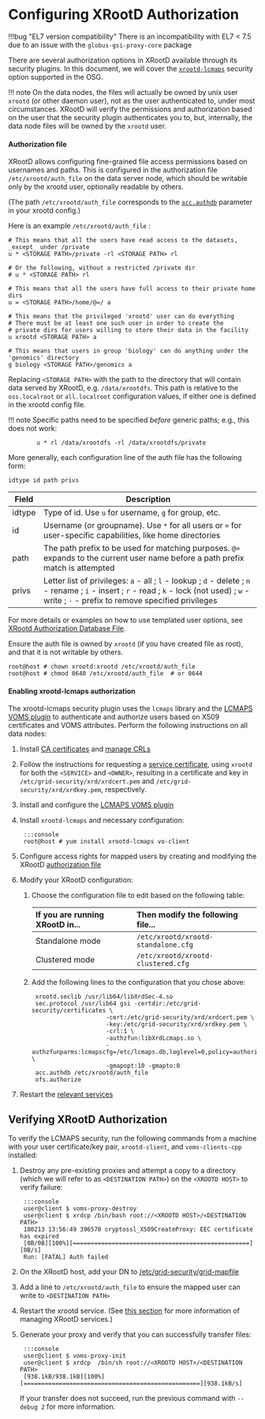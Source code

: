Configuring XRootD Authorization
================================

!!!bug "EL7 version compatibility"
    There is an incompatibility with EL7 < 7.5 due to an issue with the `globus-gsi-proxy-core` package


There are several authorization options in XRootD available through its security plugins.
In this document, we will cover the [`xrootd-lcmaps`](#enabling-xrootd-lcmaps-authorization) security option supported
in the OSG.

!!! note
    On the data nodes, the files will actually be owned by unix user `xrootd` (or other daemon user), not as the user
    authenticated to, under most circumstances.
    XRootD will verify the permissions and authorization based on the user that the security plugin authenticates you
    to, but, internally, the data node files will be owned by the `xrootd` user.

#### Authorization file

XRootD allows configuring fine-grained file access permissions based on usernames and paths.
This is configured in the authorization file `/etc/xrootd/auth_file` on the data server node, which should be writable
only by the xrootd user, optionally readable by others.

(The path `/etc/xrootd/auth_file` corresponds to the
[`acc.authdb`](http://xrootd.org/doc/dev47/sec_config.htm#_Toc489606592) parameter in your xrootd config.)

Here is an example `/etc/xrootd/auth_file` :

```file hl_lines="2 5 8 13 16"
# This means that all the users have read access to the datasets, _except_ under /private
u * <STORAGE PATH>/private -rl <STORAGE PATH> rl

# Or the following, without a restricted /private dir
# u * <STORAGE PATH> rl

# This means that all the users have full access to their private home dirs
u = <STORAGE PATH>/home/@=/ a

# This means that the privileged 'xrootd' user can do everything
# There must be at least one such user in order to create the
# private dirs for users willing to store their data in the facility
u xrootd <STORAGE PATH> a

# This means that users in group 'biology' can do anything under the 'genomics' directory
g biology <STORAGE PATH>/genomics a
```

Replacing `<STORAGE PATH>` with the path to the directory that will contain data served by XRootD, e.g. `/data/xrootdfs`.
This path is relative to the `oss.localroot` or `all.localroot` configuration values, if either one is defined in the
xrootd config file.

!!! note
    Specific paths need to be specified _before_ generic paths; e.g., this does not work:

            u * rl /data/xrootdfs -rl /data/xrootdfs/private


More generally, each configuration line of the auth file has the following form:

``` file
idtype id path privs
```

| Field  | Description                                                                                                                           |
|--------|---------------------------------------------------------------------------------------------------------------------------------------|
| idtype | Type of id. Use `u` for username, `g` for group, etc.                                                                                 |
| id     | Username (or groupname). Use `*` for all users or `=` for user-specific capabilities, like home directories                           |
| path   | The path prefix to be used for matching purposes.  `@=` expands to the current user name before a path prefix match is attempted      |
| privs  | Letter list of privileges: `a` - all ; `l` - lookup ; `d` - delete ; `n` - rename ; `i` - insert ; `r` - read ; `k` - lock (not used) ; `w` - write ; `-` - prefix to remove specified privileges |

For more details or examples on how to use templated user options, see
[XRootd Authorization Database File](http://xrootd.org/doc/dev47/sec_config.htm#_Toc489606599).

Ensure the auth file is owned by `xrootd` (if you have created file as root), and that it is not writable by others.

```console
root@host # chown xrootd:xrootd /etc/xrootd/auth_file
root@host # chmod 0640 /etc/xrootd/auth_file  # or 0644
```


#### Enabling xrootd-lcmaps authorization

The xrootd-lcmaps security plugin uses the `lcmaps` library and the [LCMAPS VOMS plugin](/security/lcmaps-voms-authentication)
to authenticate and authorize users based on X509 certificates and VOMS attributes. Perform the following instructions
on all data nodes:

1. Install [CA certificates](/common/ca#installing-ca-certificates) and [manage CRLs](/common/ca#installing-ca-certificates#managing-certificate-revocation-lists)

1. Follow the instructions for requesting a [service certificate](/security/host-certs#requesting-service-certificates),
   using `xrootd` for both the `<SERVICE>` and `<OWNER>`, resulting in a certificate and key in `/etc/grid-security/xrd/xrdcert.pem`
   and `/etc/grid-security/xrd/xrdkey.pem`, respectively.

1. Install and configure the [LCMAPS VOMS plugin](/security/lcmaps-voms-authentication)

1. Install `xrootd-lcmaps` and necessary configuration:

        :::console
        root@host # yum install xrootd-lcmaps vo-client

1. Configure access rights for mapped users by creating and modifying the XRootD [authorization file](#authorization-file)

1. Modify your XRootD configuration:

    1. Choose the configuration file to edit based on the following table:

        | If you are running XRootD in... | Then modify the following file...   |
        |:--------------------------------|:------------------------------------|
        | Standalone mode                 | `/etc/xrootd/xrootd-standalone.cfg` |
        | Clustered mode                  | `/etc/xrootd/xrootd-clustered.cfg`  |

    1. Add the following lines to the configuration that you chose above:

            xrootd.seclib /usr/lib64/libXrdSec-4.so
            sec.protocol /usr/lib64 gsi -certdir:/etc/grid-security/certificates \
                                -cert:/etc/grid-security/xrd/xrdcert.pem \
                                -key:/etc/grid-security/xrd/xrdkey.pem \
                                -crl:1 \
                                -authzfun:libXrdLcmaps.so \
                                -authzfunparms:lcmapscfg=/etc/lcmaps.db,loglevel=0,policy=authorize_only \
                                -gmapopt:10 -gmapto:0
            acc.authdb /etc/xrootd/auth_file
            ofs.authorize

1. Restart the [relevant services](/data/xrootd/install-standalone/#using-xrootd)

Verifying XRootD Authorization
------------------------------

To verify the LCMAPS security, run the following commands from a machine with your user certificate/key pair,
`xrootd-client`, and `voms-clients-cpp` installed:

1. Destroy any pre-existing proxies and attempt a copy to a directory (which we will refer to as `<DESTINATION PATH>`) on the `<XROOTD HOST>` to verify failure:

        :::console
        user@client $ voms-proxy-destroy
        user@client $ xrdcp /bin/bash root://<XROOTD HOST>/<DESTINATION PATH>
        180213 13:56:49 396570 cryptossl_X509CreateProxy: EEC certificate has expired
        [0B/0B][100%][==================================================][0B/s]
        Run: [FATAL] Auth failed

1. On the XRootD host, add your DN to [/etc/grid-security/grid-mapfile](/security/lcmaps-voms-authentication#mapping-users)

1. Add a line to `/etc/xrootd/auth_file` to ensure the mapped user can write to `<DESTINATION PATH>`

1. Restart the xrootd service. (See [this section](/data/xrootd/install-standalone/#using-xrootd) for more information
   of managing XRootD services.)

1. Generate your proxy and verify that you can successfully transfer files:

        :::console
        user@client $ voms-proxy-init
        user@client $ xrdcp  /bin/sh root://<XROOTD HOST>/<DESTINATION PATH>
        [938.1kB/938.1kB][100%][==================================================][938.1kB/s]

    If your transfer does not succeed, run the previous command with `--debug 2` for more information.

